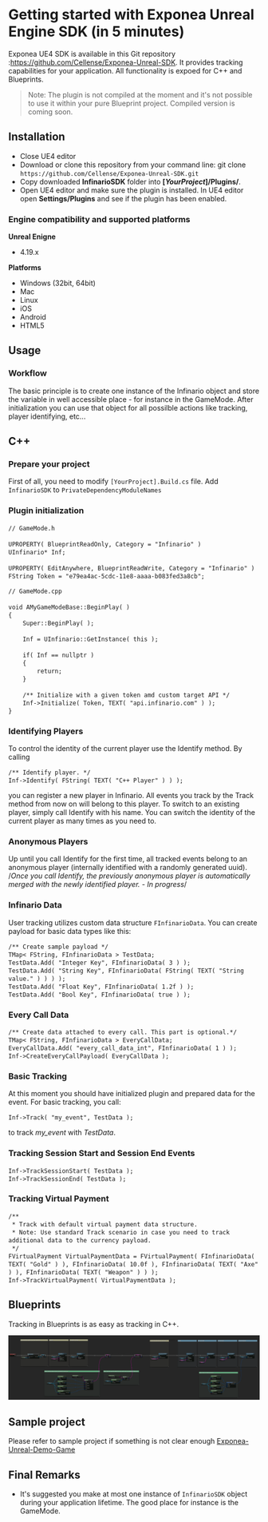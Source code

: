 # Getting started with Exponea  Unreal Engine SDK (in 5 minutes)

 Exponea UE4 SDK is available in this Git repository :https://github.com/Cellense/Exponea-Unreal-SDK. It provides tracking capabilities for your application. All functionality is expoed for C++ and Blueprints.
 
 > Note: The plugin is not compiled at the moment and it's not possible to use it within your pure Blueprint project. Compiled version is coming soon.


## Installation

* Close UE4 editor
* Download or clone this repository from your command line: git clone `https://github.com/Cellense/Exponea-Unreal-SDK.git`
* Copy downloaded **InfinarioSDK** folder into **[*YourProject*]/Plugins/**.
* Open UE4 editor and make sure the plugin is installed. In UE4 editor open **Settings/Plugins** and see if the plugin has been enabled.

### Engine compatibility and supported platforms

**Unreal Enigne** 
- 4.19.x

**Platforms** 
* Windows (32bit, 64bit)
* Mac
* Linux
* iOS
* Android
* HTML5


## Usage

### Workflow

The basic principle is to create one instance of the Infinario object and store the variable in well accessible place - for instance in the GameMode. After initialization you can use that object for all possilble actions like tracking, player identifying, etc...

## C++

### Prepare your project

First of all, you need to modify `[YourProject].Build.cs` file. Add `InfinarioSDK` to `PrivateDependencyModuleNames`

### Plugin initialization

```
// GameMode.h

UPROPERTY( BlueprintReadOnly, Category = "Infinario" )
UInfinario* Inf;
    
UPROPERTY( EditAnywhere, BlueprintReadWrite, Category = "Infinario" )
FString Token = "e79ea4ac-5cdc-11e8-aaaa-b083fed3a8cb";
```

```
// GameMode.cpp

void AMyGameModeBase::BeginPlay( )
{
	Super::BeginPlay( );
    
    Inf = UInfinario::GetInstance( this );

	if( Inf == nullptr )
    {
		return;
	}
    
    /** Initialize with a given token amd custom target API */
    Inf->Initialize( Token, TEXT( "api.infinario.com" ) );
}
```

### Identifying Players

To control the identity of the current player use the Identify method. By calling

```
/** Identify player. */
Inf->Identify( FString( TEXT( "C++ Player" ) ) );
```
you can register a new player in Infinario. All events you track by the Track method from now on will belong to this player. To switch to an existing player, simply call Identify with his name. You can switch the identity of the current player as many times as you need to.

### Anonymous Players

Up until you call Identify for the first time, all tracked events belong to an anonymous player (internally identified with a randomly generated uuid). /*Once you call Identify, the previously anonymous player is automatically merged with the newly identified player. - In progress*/

### Infinario Data

User tracking utilizes custom data structure `FInfinarioData`. You can create payload for basic data types like this:

```
/** Create sample payload */
TMap< FString, FInfinarioData > TestData;
TestData.Add( "Integer Key", FInfinarioData( 3 ) );
TestData.Add( "String Key", FInfinarioData( FString( TEXT( "String value." ) ) ) );
TestData.Add( "Float Key", FInfinarioData( 1.2f ) );
TestData.Add( "Bool Key", FInfinarioData( true ) );
```       
  
### Every Call Data
```
/** Create data attached to every call. This part is optional.*/
TMap< FString, FInfinarioData > EveryCallData;
EveryCallData.Add( "every_call_data_int", FInfinarioData( 1 ) );
Inf->CreateEveryCallPayload( EveryCallData );
```

### Basic Tracking

At this moment you should have initialized plugin and prepared data for the event. For basic tracking, you call:
```
Inf->Track( "my_event", TestData );
```
to track *my_event* with *TestData*.

### Tracking Session Start and Session End Events

```
Inf->TrackSessionStart( TestData );
Inf->TrackSessionEnd( TestData );

```

### Tracking Virtual Payment
```
/**
 * Track with default virtual payment data structure.
 * Note: Use standard Track scenario in case you need to track additional data to the currency payload.
 */
FVirtualPayment VirtualPaymentData = FVirtualPayment( FInfinarioData( TEXT( "Gold" ) ), FInfinarioData( 10.0f ), FInfinarioData( TEXT( "Axe" ) ), FInfinarioData( TEXT( "Weapon" ) ) );
Inf->TrackVirtualPayment( VirtualPaymentData );
```

## Blueprints

Tracking in Blueprints is as easy as tracking in C++. 

![Alt text](HowTo/bp_howto.png?raw=true "bp")

## Sample project

Please refer to sample project if something is not clear enough [Exponea-Unreal-Demo-Game](https://github.com/Cellense/Exponea-Unreal-Demo-Game)

## Final Remarks

* It's suggested you make at most one instance of `InfinarioSDK` object during your application lifetime. The good place for instance is the GameMode.
